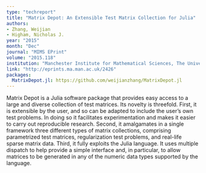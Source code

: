 ```yaml
---
type: "techreport"
title: "Matrix Depot: An Extensible Test Matrix Collection for Julia"
authors:
- Zhang, Weijian
- Higham, Nicholas J.
year: "2015"
month: "Dec"
journal: "MIMS EPrint"
volume: "2015.118"
institution: "Manchester Institute for Mathematical Sciences, The University of Manchester"
link: "http://eprints.ma.man.ac.uk/2426"
packages:
  MatrixDepot.jl: https://github.com/weijianzhang/MatrixDepot.jl
---
```

Matrix Depot is a Julia software package that provides
easy access to a large and diverse collection of
test matrices. Its novelty is threefold. First, it
is extensible by the user, and so can be adapted to
include the user’s own test problems. In doing so it
facilitates experimentation and makes it easier to
carry out reproducible research. Second, it
amalgamates in a single framework three different
types of matrix collections, comprising parametrized
test matrices, regularization test problems, and
real-life sparse matrix data. Third, it fully
exploits the Julia language. It uses multiple
dispatch to help provide a simple interface and, in
particular, to allow matrices to be generated in any
of the numeric data types supported by the language.